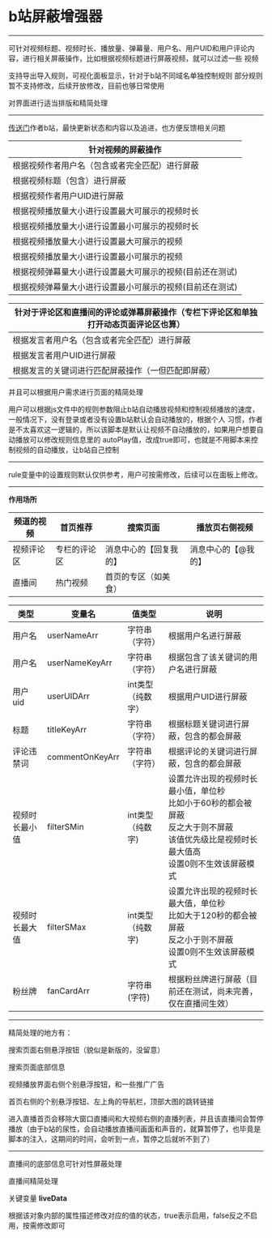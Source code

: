 # b站屏蔽增强器

<hr>

可针对视频标题、视频时长、播放量、弹幕量、用户名、用户UID和用户评论内容，进行相关屏蔽操作，比如根据视频标题进行屏蔽视频，就可以过滤一些
视频

支持导出导入规则，可视化面板显示，针对于b站不同域名单独控制规则
部分规则暂不支持修改，后续开放修改，目前也够日常使用

对界面进行适当排版和精简处理
<hr>

[传送门](https://space.bilibili.com/473239155/dynamic)作者b站，最快更新状态和内容以及追进，也方便反馈相关问题

| 针对视频的屏蔽操作                     |
|-------------------------------|
| 根据视频作者用户名（包含或者完全匹配）进行屏蔽       |
| 根据视频标题（包含）进行屏蔽                |
| 根据视频作者用户UID进行屏蔽               |
| 根据视频播放量大小进行设置最大可展示的视频时长       |
| 根据视频播放量大小进行设置最小可展示的视频时长       |
| 根据视频播放量大小进行设置最大可展示的视频         |
| 根据视频播放量大小进行设置最小可展示的视频         |
| 根据视频弹幕量大小进行设置最大可展示的视频(目前还在测试) |
| 根据视频弹幕量大小进行设置最小可展示的视频(目前还在测试)   |

| 针对于评论区和直播间的评论或弹幕屏蔽操作（专栏下评论区和单独打开动态页面评论区也算） |
|-------------------------------------------|
| 根据发言者用户名（包含或者完全匹配）进行屏蔽      |
| 根据发言者用户UID进行屏蔽                 |
| 根据发言的关键词进行匹配屏蔽操作（一但匹配即屏蔽）  |

并且可以根据用户需求进行页面的精简处理

用户可以根据js文件中的规则参数阻止b站自动播放视频和控制视频播放的速度，一般情况下，没有登录或者没有设置b站默认会自动播放的，根据个人
习惯，作者是不太喜欢这一逻辑的，所以该脚本是默认让视频不自动播放的，如果用户想要自动播放可以修改规则信息里的
autoPlay值，改成true即可，也就是不用脚本来控制视频的自动播放，让b站自己控制
<hr>

rule变量中的设置规则默认仅供参考，用户可按需修改，后续可以在面板上修改。

<hr>

**作用场所**

| 频道的视频 | 首页推荐   | 搜索页面        | 播放页右侧视频 |
|------|--------|-------------|---------|
| 视频评论区 | 专栏的评论区 | 消息中心的【回复我的】 | 消息中心的【@我的】 |
| 直播间  | 热门视频   | 首页的专区（如美食）  |            |


| 类型      | 变量名 | 值类型        | 说明                                                                                     |
|---------|-----|------------|----------------------------------------------------------------------------------------|
| 用户名     |  userNameArr | 字符串（字符）    | 根据用户名进行屏蔽                                                                              |
| 用户名     | userNameKeyArr  | 字符串（字符）   | 根据包含了该关键词的用户名进行屏蔽                                                                      |
| 用户uid   |   userUIDArr | int类型（纯数字） | 根据用户UID进行屏蔽                                                                            |
| 标题      |  titleKeyArr | 字符串（字符）    | 根据标题关键词进行屏蔽，包含的都会屏蔽                                                                    |
| 评论违禁词   |   commentOnKeyArr | 字符串（字符）    | 根据评论的关键词进行屏蔽，包含的都会屏蔽                                                                   |
| 视频时长最小值 | filterSMin| int类型（纯数字) | 设置允许出现的视频时长最小值，单位秒<br/>比如小于60秒的都会被屏蔽<br/>反之大于则不屏蔽<br/>该值优先级比是视频时长最大值高<br/>设置0则不生效该屏蔽模式 |
| 视频时长最大值 | filterSMax | int类型（纯数字) | 设置允许出现的视频时长最大值，单位秒<br/>比如大于120秒的都会被屏蔽<br/>反之小于则不屏蔽<br/>设置0则不生效该屏蔽模式                    |
| 粉丝牌     |   fanCardArr   | 字符串(字符)    | 根据粉丝牌进行屏蔽（目前还在测试，尚未完善，仅在直播间生效）                                                         |

<hr>
精简处理的地方有：

搜索页面右侧悬浮按钮（貌似是新版的，没留意）

搜索页面底部信息

视频播放界面右侧个别悬浮按钮，和一些推广广告

首页右侧的个别悬浮按钮、左上角的导航栏，顶部大图的跳转链接

进入直播首页会移除大窗口直播间和大视频右侧的直播列表，并且该直播间会暂停播放（由于b站的尿性，会自动播放直播间画面和声音的，就算暂停了，也毕竟是脚本的注入，这期间的时间，会听到一点，暂停之后就听不到了）

<hr>
直播间的底部信息可针对性屏蔽处理

直播间精简处理

关键变量 **liveData**

根据该对象内部的属性描述修改对应的值的状态，true表示启用，false反之不启用，按需修改即可


